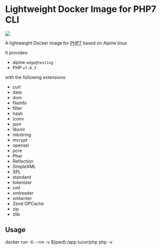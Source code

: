 # Lightweight Docker Image for PHP7 CLI

[![](https://badge.imagelayers.io/lucor/php7-cli:latest.svg)](https://imagelayers.io/?images=lucor/php7-cli:latest 'Get your own badge on imagelayers.io')

A lightweight Docker image for [PHP7](https://php.net/) based on Alpine linux 

It provides:

- alpine `edge@testing`
- PHP `v7.0.3`

with the following extensions:

- curl
- date
- dom
- fileinfo
- filter
- hash
- iconv
- json
- libxml
- mbstring
- mcrypt
- openssl
- pcre
- Phar
- Reflection
- SimpleXML
- SPL
- standard
- tokenizer
- xml
- xmlreader
- xmlwriter
- Zend OPCache
- zip
- zlib

## Usage

  docker run -ti --rm -v $(pwd):/app lucor/php php -v
